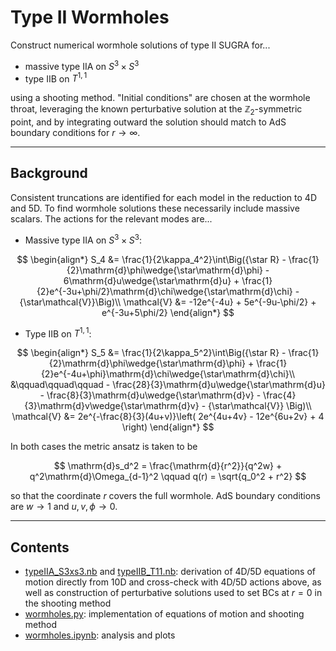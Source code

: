 # Type II Wormholes

Construct numerical wormhole solutions of type II SUGRA for...
 - massive type IIA on $S^3\times S^3$
 - type IIB on $T^{1,1}$

using a shooting method. "Initial conditions" are chosen at the wormhole throat, leveraging the known perturbative solution at the $\mathbb{Z}_2$-symmetric point, and by integrating outward the solution should match to AdS boundary conditions for $r\to\infty$.

---
## Background
Consistent truncations are identified for each model in the reduction to 4D and 5D. To find wormhole solutions these necessarily include massive scalars. The actions for the relevant modes are...


- Massive type IIA on $S^3\times S^3$:

$$ \begin{align*}
    S_4 &= \frac{1}{2\kappa_4^2}\int\Big({\star R} - \frac{1}{2}\mathrm{d}\phi\wedge{\star\mathrm{d}\phi} - 6\mathrm{d}u\wedge{\star\mathrm{d}u} + \frac{1}{2}e^{-3u+\phi/2}\mathrm{d}\chi\wedge{\star\mathrm{d}\chi} - {\star\mathcal{V}}\Big)\\
    \mathcal{V} &= -12e^{-4u} + 5e^{-9u-\phi/2} + e^{-3u+5\phi/2}
\end{align*} $$

- Type IIB on $T^{1,1}$:

$$ \begin{align*}
    S_5 &= \frac{1}{2\kappa_5^2}\int\Big({\star R} - \frac{1}{2}\mathrm{d}\phi\wedge{\star\mathrm{d}\phi} + \frac{1}{2}e^{-4u+\phi}\mathrm{d}\chi\wedge{\star\mathrm{d}\chi}\\
    &\qquad\qquad\qquad - \frac{28}{3}\mathrm{d}u\wedge{\star\mathrm{d}u} - \frac{8}{3}\mathrm{d}u\wedge{\star\mathrm{d}v} - \frac{4}{3}\mathrm{d}v\wedge{\star\mathrm{d}v} - {\star\mathcal{V}} \Big)\\
    \mathcal{V} &= 2e^{-\frac{8}{3}(4u+v)}\left( 2e^{4u+4v} - 12e^{6u+2v} + 4 \right)
\end{align*} $$

In both cases the metric ansatz is taken to be

$$ \mathrm{d}s_d^2 = \frac{\mathrm{d}{r^2}}{q^2w} + q^2\mathrm{d}\Omega_{d-1}^2 \qquad q(r) = \sqrt{q_0^2 + r^2} $$

so that the coordinate $r$ covers the full wormhole. AdS boundary conditions are $w\to1$ and $u,v,\phi\to0$.


---
## Contents
- [typeIIA_S3xs3.nb](https://github.com/gloges/typeII-wormholes/blob/main/typeIIA_S3xS3.nb) and [typeIIB_T11.nb](https://github.com/gloges/typeII-wormholes/blob/main/typeIIB_T11.nb): derivation of 4D/5D equations of motion directly from 10D and cross-check with 4D/5D actions above, as well as construction of perturbative solutions used to set BCs at $r=0$ in the shooting method
- [wormholes.py](https://github.com/gloges/typeII-wormholes/blob/main/wormholes.py): implementation of equations of motion and shooting method
- [wormholes.ipynb](https://github.com/gloges/typeII-wormholes/blob/main/wormholes.ipynb): analysis and plots
